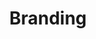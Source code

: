 ---
client: Delta Lambda Phi
title: Branding
category: work
type: web, branding, print
role: Design, front-end build

work_images:
-
  - size: 1280
    url: /assets/writing/placeholders/placeholder-1280x720.png
  - size: 960
    url: /assets/writing/placeholders/placeholder-960x540.png
  - size: 640
    url: /assets/writing/placeholders/placeholder-640x360.png
  - size: 320
    url: /assets/writing/placeholders/placeholder-320x180.png
-
  - size: 1280
    url: /assets/writing/placeholders/placeholder-inverted-1280x720.png
  - size: 960
    url: /assets/writing/placeholders/placeholder-inverted-960x540.png
  - size: 640
    url: /assets/writing/placeholders/placeholder-inverted-640x360.png
  - size: 320
    url: /assets/writing/placeholders/placeholder-inverted-320x180.png
-
  - size: 1280
    url: /assets/writing/placeholders/placeholder-inverted-1280x720.png
  - size: 960
    url: /assets/writing/placeholders/placeholder-inverted-960x540.png
  - size: 640
    url: /assets/writing/placeholders/placeholder-inverted-640x360.png
  - size: 320
    url: /assets/writing/placeholders/placeholder-inverted-320x180.png
---